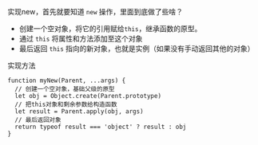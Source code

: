 实现new，首先就要知道 `new` 操作，里面到底做了些啥？
- 创建一个空对象，将它的引用赋给`this`，继承函数的原型。
- 通过 `this` 将属性和方法添加至这个对象
- 最后返回 `this` 指向的新对象，也就是实例（如果没有手动返回其他的对象）

实现方法
```
function myNew(Parent, ...args) {
  // 创建一个空对象，基础父级的原型
  let obj = Object.create(Parent.prototype)
  // 把this对象和剩余参数给构造函数
  let result = Parent.apply(obj, args)
  // 最后返回对象
  return typeof result === 'object' ? result : obj
}
```
